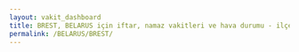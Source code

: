 ```yaml
---
layout: vakit_dashboard
title: BREST, BELARUS için iftar, namaz vakitleri ve hava durumu - ilçe/eyalet seç
permalink: /BELARUS/BREST/
---
```


<script type="text/javascript">
  var GLOBAL_COUNTRY = 'BELARUS';
  var GLOBAL_CITY = 'BREST';
  var GLOBAL_STATE = '';
  var lat = 72;
  var lon = 21;
</script>
